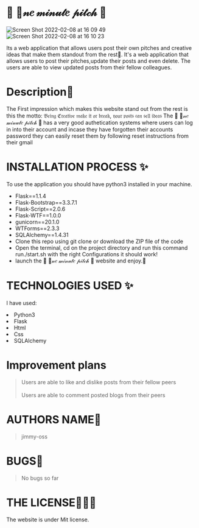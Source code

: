 # 🎀 🍪𝓃𝑒 𝓂𝒾𝓃𝓊𝓉𝑒 𝓅𝒾𝓉𝒸𝒽 🎀

![Screen Shot 2022-02-08 at 16 09 49](https://user-images.githubusercontent.com/62022158/153027601-2f17cc05-cd5e-45d9-98a5-8752197300e2.png)
![Screen Shot 2022-02-08 at 16 10 23](https://user-images.githubusercontent.com/62022158/153027740-53995b9a-d232-4989-b31e-77a9a7f64bda.png)

Its a web application that allows users post their own pitches and creative ideas that make them standout from the rest🤗. It's a web application that allows users to post their pitches,update their posts and even delete. The users are able to view updated posts from their fellow colleagues.

# Description🌸

The First impression which makes this website stand out from the rest is this the motto: 𝔅𝔢𝔦𝔫𝔤 ℭ𝔯𝔢𝔞𝔱𝔦𝔳𝔢 𝔪𝔞𝔨𝔢 𝔦𝔱 𝔬𝔯 𝔟𝔯𝔢𝔞𝔨, 𝔶𝔬𝔲𝔯 𝔭𝔬𝔰𝔱𝔰 𝔠𝔞𝔫 𝔰𝔢𝔩𝔩 𝔦𝔡𝔢𝔞𝔰
The 🎀 🍪𝓃𝑒 𝓂𝒾𝓃𝓊𝓉𝑒 𝓅𝒾𝓉𝒸𝒽 🎀 has a very good authetication systems where users can log in into their account and incase they have forgotten their accounts password they can easily reset them by following reset instructions from their gmail

# INSTALLATION PROCESS ✨

To use the application you should have python3 installed in your machine.

<ul>
<li>Flask==1.1.4</li>
<li> Flask-Bootstrap==3.3.7.1</li>
<li> Flask-Script==2.0.6</li>
<li> Flask-WTF==1.0.0</li>
<li> gunicorn==20.1.0</li>
<li>WTForms==2.3.3</li>
<li>SQLAlchemy==1.4.31</li>
<li>Clone this repo using git clone or download the ZIP file of the code</li>
<li>Open the terminal, cd on the project directory and run this command run./start.sh with the right Configurations it should work!</li>
<li>launch the 🎀 🍪𝓃𝑒 𝓂𝒾𝓃𝓊𝓉𝑒 𝓅𝒾𝓉𝒸𝒽 🎀 website and enjoy.🤗</li>
</ul>

# TECHNOLOGIES USED ✨

I have used:

   <li>Python3</li>
   <li>Flask</li>
   <li>Html</li>
   <li>Css</li>
  <li>SQLAlchemy</li>

# Improvement plans

> Users are able to like and dislike posts from their fellow peers
> <br><br>
> Users are able to comment posted blogs from their peers

# AUTHORS NAME🦁

> jimmy-oss

# BUGS💢

> No bugs so far

# THE LICENSE👨🏾‍⚖️

The website is under Mit license.
